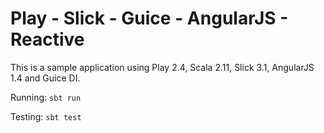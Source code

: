 Play - Slick - Guice - AngularJS - Reactive
=================================

This is a sample application using Play 2.4, Scala 2.11, Slick 3.1, AngularJS 1.4 and Guice DI.

Running: ```sbt run```

Testing: ```sbt test```
